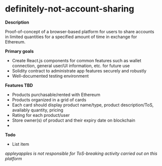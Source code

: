 # definitely-not-account-sharing

**Description**

Proof-of-concept of a browser-based platform for users to share accounts in limited quantities for a specified amount of time in exchange for Ethereum.


**Primary goals**

 - Create React.js components for common features such as wallet connection, general user/UI information, etc. for future use
 - Solidity contract to administrate app features securely and robustly
 - Well-documented testing environment

**Features TBD**

 - Products purchasable/rented with Ethereum
 - Products organized in a grid of cards
 - Each card should display product name/type, product description/ToS, availably quantity, pricing
 - Rating for each product/user
 - Store owner(s) of product and their expiry date on blockchain
 - 

**Todo**

 - List item

*appleyapples is not responsible for ToS-breaking activity carried out on this platform*
